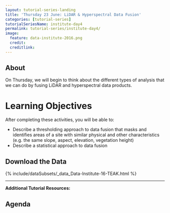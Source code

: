 ```yaml
---
layout: tutorial-series-landing
title: 'Thursday 23 June: LiDAR & Hyperspectral Data Fusion'
categories: [tutorial-series]
tutorialSeriesName: institute-day4
permalink: tutorial-series/institute-day4/
image:
  feature: data-institute-2016.png
  credit:
  creditlink:
---
```

## About

On Thursday, we will begin to think about the different types of analysis
that we can do by fusing LiDAR and hyperspectral data products.

<div id="objectives" markdown="1">

# Learning Objectives

After completing these activities, you will be able to:

* Describe a thresholding approach to data fusion that masks and identifies 
areas of a site with similar physical and other characteristics 
(e.g. the same slope, aspect, elevation, vegetation height)
* Describe a statistical approach to data fusion 


## Download the Data

{% include/dataSubsets/_data_Data-Institute-16-TEAK.html %}


****

**Additional Tutorial Resources:**

</div>

## Agenda
